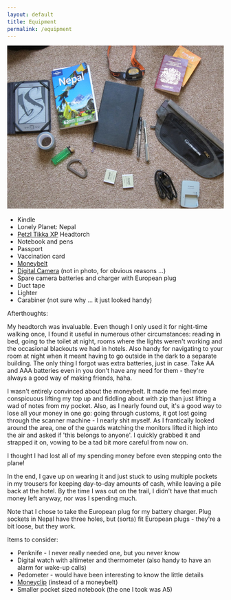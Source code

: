 ```yaml
---
layout: default
title: Equipment
permalink: /equipment
---
```

![](assets/bits.jpg "Miscellaneous Bits")

* Kindle
* Lonely Planet: Nepal
* [Petzl Tikka XP](http://www.petzl.com/en/node/16804) Headtorch
* Notebook and pens
* Passport
* Vaccination card
* [Moneybelt](http://www.lifeventure.co.uk/htm/security/body-wallet-waist.html)
* [Digital Camera](/preparation/digital-camera/) (not in photo, for obvious reasons ...)
* Spare camera batteries and charger with European plug
* Duct tape
* Lighter
* Carabiner (not sure why ... it just looked handy)


Afterthoughts:

My headtorch was invaluable. Even though I only used it for night-time walking once, I found it useful in numerous other circumstances: reading in bed, going to the toilet at night, rooms where the lights weren't working and the occasional blackouts we had in hotels. Also handy for navigating to your room at night when it meant having to go outside in the dark to a separate building. The only thing I forgot was extra batteries, just in case. Take AA and AAA batteries even in you don't have any need for them - they're always a good way of making friends, haha.

I wasn't entirely convinced about the moneybelt. It made me feel more conspicuous lifting my top up and fiddling about with zip than just lifting a wad of notes from my pocket. Also, as I nearly found out, it's a good way to lose all your money in one go: going through customs, it got lost going through the scanner machine - I nearly shit myself. As I frantically looked around the area, one of the guards watching the monitors lifted it high into the air and asked if 'this belongs to anyone'. I quickly grabbed it and strapped it on, vowing to be a tad bit more careful from now on.

I thought I had lost all of my spending money before even stepping onto the plane!

In the end, I gave up on wearing it and just stuck to using multiple pockets in my trousers for keeping day-to-day amounts of cash, while leaving a pile back at the hotel. By the time I was out on the trail, I didn't have that much money left anyway, nor was I spending much.

Note that I chose to take the European plug for my battery charger. Plug sockets in Nepal have three holes, but (sorta) fit European plugs - they're a bit loose, but they work.

Items to consider:

* Penknife - I never really needed one, but you never know
* Digital watch with altimeter and thermometer (also handy to have an alarm for wake-up calls)
* Pedometer - would have been interesting to know the little details
* [Moneyclip](http://www.amazon.co.uk/gp/product/B000SM3MYG/) (instead of a moneybelt)
* Smaller pocket sized notebook (the one I took was A5)

